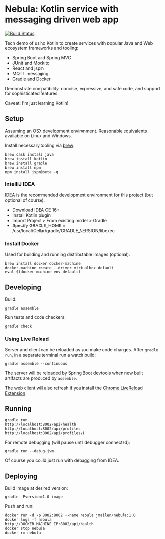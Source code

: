 # Nebula: Kotlin service with messaging driven web app

[![Build Status](https://travis-ci.org/jeremymailen/nebula.svg?branch=master)](https://travis-ci.org/jeremymailen/nebula)

Tech demo of using Kotlin to create services with popular Java and Web ecosystem frameworks and tooling:

- Spring Boot and Spring MVC
- JUnit and Mockito
- React and jspm
- MQTT messaging
- Gradle and Docker

Demonstrate compatibility, concise, expressive, and safe code, and support for sophisticated features.

Caveat: I'm just learning Kotlin!

## Setup

Assuming an OSX development environment. Reasonable equivalents available on Linux and Windows.

Install necessary tooling via [brew](http://brew.sh):

    brew cask install java
    brew install kotlin
    brew install gradle
    brew install npm
    npm install jspm@beta -g

### IntelliJ IDEA

IDEA is the recommended development environment for this project (but optional of course).

- Download IDEA CE 16+
- Install Kotlin plugin
- Import Project > From existing model > Gradle
- Specify GRADLE_HOME = /usr/local/Cellar/gradle/GRADLE_VERSION/libexec

### Install Docker

Used for building and running distributable images (optional).

    brew install docker docker-machine
    docker-machine create --driver virtualbox default
    eval $(docker-machine env default)

## Developing

Build:

    gradle assemble

Run tests and code checkers:

    gradle check

### Using Live Reload

Server and client can be reloaded as you make code changes. After `gradle run`, in a separate terminal run a watch build:

    gradle assemble --continuous

The server will be reloaded by Spring Boot devtools when new built artifacts are produced by `assemble`.

The web client will also refresh if you install the [Chrome LiveReload Extension](https://chrome.google.com/webstore/search/livereload?hl=en).

## Running

    gradle run
    http://localhost:8002/api/health
    http://localhost:8002/api/profiles
    http://localhost:8002/api/profiles/1

For remote debugging (will pause until debugger connected):

    gradle run --debug-jvm

Of course you could just run with debugging from IDEA.

## Deploying

Build image at desired version:

    gradle -Pversion=1.0 image

Push and run:

    docker run -d -p 8002:8002 --name nebula jmailen/nebula:1.0
    docker logs -f nebula
    http://DOCKER_MACHINE_IP:8002/api/health
    docker stop nebula
    docker rm nebula

